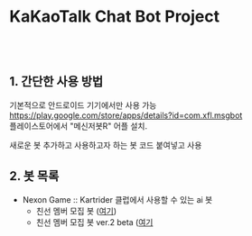# KaKaoTalk Chat Bot Project



<br><br>


## 1. 간단한 사용 방법

기본적으로 안드로이드 기기에서만 사용 가능 <br>
https://play.google.com/store/apps/details?id=com.xfl.msgbot <br>
플레이스토어에서 "메신저봇R" 어플 설치.

새로운 봇 추가하고 사용하고자 하는 봇 코드 붙여넣고 사용


## 2. 봇 목록

+ Nexon Game :: Kartrider 클럽에서 사용할 수 있는 ai 봇 
  + 친선 멤버 모집 봇 (<a href="https://github.com/Potato-Y/My-Project/blob/KakaoTalk-Chat-Bot/KartRider/friendly%20match.js">여기</a>)
  + 친선 멤버 모집 봇 ver.2 beta (<a href="https://github.com/Potato-Y/My-Project/blob/KakaoTalk-Chat-Bot/KartRider/friendly%20match2.js">여기</a>
